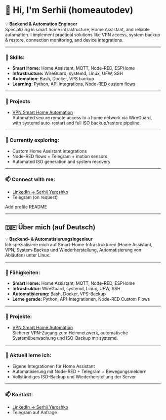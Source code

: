 # 👋 Hi, I'm Serhii (homeautodev)

💡 **Backend & Automation Engineer**  
Specializing in smart home infrastructure, Home Assistant, and reliable automation. I implement practical solutions like VPN access, system backup & restore, connection monitoring, and device integrations.

---

### 🧰 Skills:
- **Smart Home:** Home Assistant, MQTT, Node-RED, ESPHome  
- **Infrastructure:** WireGuard, systemd, Linux, UFW, SSH  
- **Automation:** Bash, Docker, VPS backup  
- **Learning:** Python, API integrations, Node-RED custom flows  

---

### 🚀 Projects
- [VPN Smart Home Automation](https://github.com/homeautodev/vpn-smart-home-automation)  
  Automated secure remote access to a home network via WireGuard, with systemd auto-restart and full ISO backup/restore pipeline.

---

### 🌱 Currently exploring:
- Custom Home Assistant integrations
- Node-RED flows + Telegram + motion sensors
- Automated ISO generation and system recovery

---

### 📫 Connect with me:
- [LinkedIn → Serhii Yeroshko](https://www.linkedin.com/in/serhii-yeroshko)
- Telegram (on request)

Add profile README

---

## 🇩🇪 Über mich (auf Deutsch)

💡 **Backend- & Automatisierungsingenieur**  
Ich spezialisiere mich auf Smart-Home-Infrastrukturen (Home Assistant, VPN, System-Backup und Wiederherstellung, Automatisierung von Abläufen) unter Linux.

---

### 🧰 Fähigkeiten:
- **Smart Home:** Home Assistant, MQTT, Node-RED, ESPHome  
- **Infrastruktur:** WireGuard, systemd, Linux, UFW, SSH  
- **Automatisierung:** Bash, Docker, VPS-Backup  
- **Lerne gerade:** Python, API-Integrationen, Node-RED Custom Flows

---

### 🚀 Projekte:
- [VPN Smart Home Automation](https://github.com/homeautodev/vpn-smart-home-automation)  
  Sicherer VPN-Zugang zum Heimnetzwerk, automatische Systemüberwachung und ISO-Backup mit systemd.

---

### 🌱 Aktuell lerne ich:
- Eigene Integrationen für Home Assistant
- Automatisierung mit Node-RED + Telegram + Bewegungsmeldern
- Vollständiges ISO-Backup und Wiederherstellung der Server

---

### 📫 Kontakt:
- [LinkedIn → Serhii Yeroshko](https://www.linkedin.com/in/serhii-yeroshko)
- Telegram auf Anfrage

